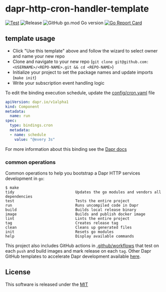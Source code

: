 # dapr-http-cron-handler-template

[![Test](https://github.com/dapr-templates/dapr-http-cron-handler-template/workflows/Test/badge.svg)](https://github.com/dapr-templates/dapr-http-cron-handler-template/actions?query=workflow%3ATest) ![Release](https://github.com/dapr-templates/dapr-http-cron-handler-template/workflows/Release/badge.svg?query=workflow%3ARelease) ![GitHub go.mod Go version](https://img.shields.io/github/go-mod/go-version/dapr-templates/dapr-http-cron-handler-template) [![Go Report Card](https://goreportcard.com/badge/github.com/dapr-templates/dapr-http-cron-handler-template)](https://goreportcard.com/report/github.com/dapr-templates/dapr-http-cron-handler-template)


## template usage 

* Click "Use this template" above and follow the wizard to select owner and name your new repo
* Clone and navigate to your new repo (`git clone git@github.com:<USERNAME>/<REPO-NAME>.git && cd <REPO-NAME>`)
* Initialize your project to set the package names and update imports (`make init`)
* Write your subscription event handling logic 

To edit the binding execution schedule, update the [config/cron.yaml](config/cron.yaml) file

```yaml
apiVersion: dapr.io/v1alpha1
kind: Component
metadata:
  name: run
spec:
  type: bindings.cron
  metadata:
  - name: schedule
    value: "@every 3s"
```

For more information about this binding see the [Dapr docs](https://github.com/dapr/docs/blob/master/reference/specs/bindings/cron.md)

### common operations

Common operations to help you bootstrap a Dapr HTTP services development in `go`:

```shell
$ make
tidy                           Updates the go modules and vendors all dependencies
test                           Tests the entire project
run                            Runs uncompiled code in Dapr
build                          Builds local release binary
image                          Builds and publish docker image
lint                           Lints the entire project
tag                            Creates release tag
clean                          Cleans up generated files
init                           Resets go modules
help                           Display available commands
```

This project also includes GitHub actions in [.github/workflows](.github/workflows) that test on each `push` and build images and mark release on each `tag`. Other Dapr GitHub templates to accelerate Dapr development available [here](https://github.com/dapr/go-sdk/tree/master/service).

## License

This software is released under the [MIT](./LICENSE)
